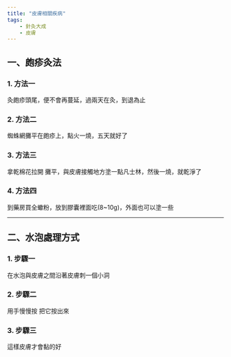 ```yaml
---
title: "皮膚相關疾病"
tags:
    - 針灸大成
    - 皮膚
---
```


## 一、皰疹灸法

### 1. 方法一

灸皰疹頭尾，便不會再蔓延，過兩天在灸，到退為止

### 2. 方法二

蜘蛛網攤平在皰疹上，點火一燒，五天就好了

### 3. 方法三

拿乾棉花拉開 攤平，與皮膚接觸地方塗一點凡士林，然後一燒，就乾淨了

### 4. 方法四

到藥房買全蠍粉，放到膠囊裡面吃(8~10g)，外面也可以塗一些

---

## 二、水泡處理方式

### 1. 步驟一

在水泡與皮膚之間沿著皮膚刺一個小洞

### 2. 步驟二

用手慢慢按 把它按出來

### 3. 步驟三

這樣皮膚才會黏的好
